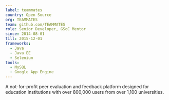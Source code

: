 ```yaml
---
label: teammates
country: Open Source
org: TEAMMATES
team: github.com/TEAMMATES
role: Senior Developer, GSoC Mentor
since: 2014-08-01
till: 2015-12-01
frameworks:
  - Java
  - Java EE
  - Selenium
tools:
  - MySQL
  - Google App Engine
---
```


A not-for-profit peer evaluation and feedback platform designed for education institutions with over 800,000 users from over 1,100 universities.